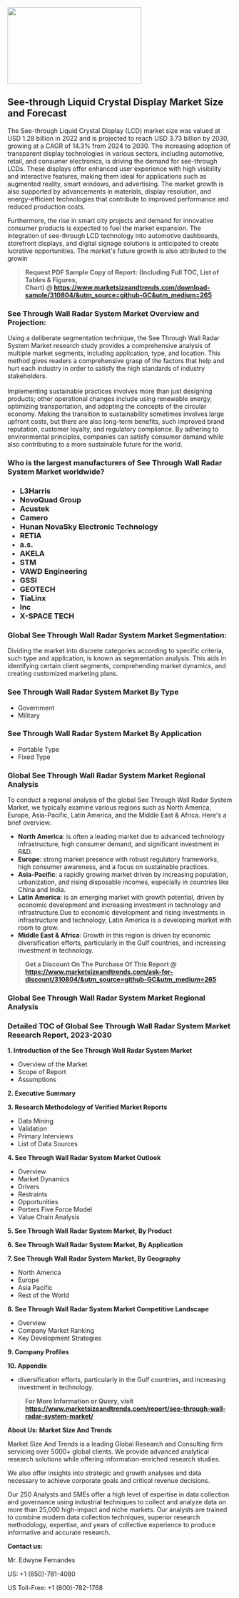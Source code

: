 <p><img class="alignnone size-medium wp-image-20088" src="https://ffe5etoiles.com/wp-content/uploads/2024/12/MST1-300x171.png" alt="" width="300" height="171" /></p><h2>See-through Liquid Crystal Display Market Size and Forecast</h2><p>The See-through Liquid Crystal Display (LCD) market size was valued at USD 1.28 billion in 2022 and is projected to reach USD 3.73 billion by 2030, growing at a CAGR of 14.3% from 2024 to 2030. The increasing adoption of transparent display technologies in various sectors, including automotive, retail, and consumer electronics, is driving the demand for see-through LCDs. These displays offer enhanced user experience with high visibility and interactive features, making them ideal for applications such as augmented reality, smart windows, and advertising. The market growth is also supported by advancements in materials, display resolution, and energy-efficient technologies that contribute to improved performance and reduced production costs.</p><p>Furthermore, the rise in smart city projects and demand for innovative consumer products is expected to fuel the market expansion. The integration of see-through LCD technology into automotive dashboards, storefront displays, and digital signage solutions is anticipated to create lucrative opportunities. The market's future growth is also attributed to the growin</p><blockquote id="" class=""><strong>Request PDF Sample Copy of Report: (Including Full TOC, List of Tables &amp; Figures, Chart)&nbsp;@&nbsp;<strong><a href="https://www.marketsizeandtrends.com/download-sample/310804/&utm_source=github-GC&utm_medium=265" target="_blank">https://www.marketsizeandtrends.com/download-sample/310804/&utm_source=github-GC&utm_medium=265</a></strong></strong></blockquote><h3 id="" class="">See Through Wall Radar System Market&nbsp;Overview and Projection:</h3><p id="" class="">Using a deliberate segmentation technique, the See Through Wall Radar System Market research study provides a comprehensive analysis of multiple market segments, including application, type, and location. This method gives readers a comprehensive grasp of the factors that help and hurt each industry in order to satisfy the high standards of industry stakeholders. <br /> <br />Implementing sustainable practices involves more than just designing products; other operational changes include using renewable energy, optimizing transportation, and adopting the concepts of the circular economy. Making the transition to sustainability sometimes involves large upfront costs, but there are also long-term benefits, such improved brand reputation, customer loyalty, and regulatory compliance. By adhering to environmental principles, companies can satisfy consumer demand while also contributing to a more sustainable future for the world.</p><h3 id="" class="">Who is the largest manufacturers of&nbsp;See Through Wall Radar System Market worldwide?</h3><h3 class=""><p><ul><li>L3Harris </li><li> NovoQuad Group </li><li> Acustek </li><li> Camero </li><li> Hunan NovaSky Electronic Technology </li><li> RETIA </li><li> a.s. </li><li> AKELA </li><li> STM </li><li> VAWD Engineering </li><li> GSSI </li><li> GEOTECH </li><li> TiaLinx </li><li> Inc </li><li> X-SPACE TECH</li></ul></p></h3><h3 id="" class="">Global&nbsp;See Through Wall Radar System Market Segmentation:</h3><p id="" class="">Dividing the market into discrete categories according to specific criteria, such type and application, is known as segmentation analysis. This aids in identifying certain client segments, comprehending market dynamics, and creating customized marketing plans.</p><h3 id="" class="">See Through Wall Radar System Market&nbsp;By Type</h3><p><p><ul><li>Government</li><li> Military</p></li></ul></p></p><h3 id="" class="">See Through Wall Radar System Market&nbsp;By Application</h3><p class=""><p><ul><li>Portable Type</li><li> Fixed Type</li></ul></p></p><h3 id="" class="">Global See Through Wall Radar System Market Regional Analysis</h3><p id="" class="">To conduct a regional analysis of the global See Through Wall Radar System Market, we typically examine various regions such as North America, Europe, Asia-Pacific, Latin America, and the Middle East &amp; Africa. Here's a brief overview:</p><ul><li><strong>North America</strong>: is often a leading market due to advanced technology infrastructure, high consumer demand, and significant investment in R&amp;D.</li><li><strong>Europe</strong>: strong market presence with robust regulatory frameworks, high consumer awareness, and a focus on sustainable practices.</li><li><strong>Asia-Pacific</strong>: a rapidly growing market driven by increasing population, urbanization, and rising disposable incomes, especially in countries like China and India.</li><li><strong>Latin America</strong>: is an emerging market with growth potential, driven by economic development and increasing investment in technology and infrastructure.Due to economic development and rising investments in infrastructure and technology, Latin America is a developing market with room to grow.</li><li><strong>Middle East &amp; Africa</strong>: Growth in this region is driven by economic diversification efforts, particularly in the Gulf countries, and increasing investment in technology.</li></ul><blockquote id="" class=""><strong>Get a Discount On The Purchase Of This Report @ <strong><a href="https://www.marketsizeandtrends.com/ask-for-discount/310804/&utm_source=github-GC&utm_medium=265" target="_blank">https://www.marketsizeandtrends.com/ask-for-discount/310804/&utm_source=github-GC&utm_medium=265</a></strong></strong></blockquote><h3 id="" class="">Global See Through Wall Radar System Market Regional Analysis</h3><h3 id="" class="">Detailed TOC of Global See Through Wall Radar System Market Research Report, 2023-2030</h3><p id="" class=""><strong>1. Introduction of the See Through Wall Radar System Market</strong></p><ul><li>Overview of the Market</li><li>Scope of Report</li><li>Assumptions</li></ul><p id="" class=""><strong>2. Executive Summary</strong></p><p id="" class=""><strong>3. Research Methodology of Verified Market Reports</strong></p><ul><li>Data Mining</li><li>Validation</li><li>Primary Interviews</li><li>List of Data Sources</li></ul><p id="" class=""><strong>4. See Through Wall Radar System Market Outlook</strong></p><ul><li>Overview</li><li>Market Dynamics</li><li>Drivers</li><li>Restraints</li><li>Opportunities</li><li>Porters Five Force Model</li><li>Value Chain Analysis</li></ul><p id="" class=""><strong>5. See Through Wall Radar System Market, By Product</strong></p><p id="" class=""><strong>6. See Through Wall Radar System Market, By Application</strong></p><p id="" class=""><strong>7. See Through Wall Radar System Market, By Geography</strong></p><ul><li>North America</li><li>Europe</li><li>Asia Pacific</li><li>Rest of the World</li></ul><p id="" class=""><strong>8. See Through Wall Radar System Market Competitive Landscape</strong></p><ul><li>Overview</li><li>Company Market Ranking</li><li>Key Development Strategies</li></ul><p id="" class=""><strong>9. Company Profiles</strong></p><p id="" class=""><strong>10. Appendix</strong></p><ul><li>diversification efforts, particularly in the Gulf countries, and increasing investment in technology.</li></ul><blockquote id="" class=""><strong>For More Information or Query, visit <strong><strong><a href="https://www.marketsizeandtrends.com/report/see-through-wall-radar-system-market/" target="_blank">https://www.marketsizeandtrends.com/report/see-through-wall-radar-system-market/</a></strong></strong></strong></blockquote><p id="" class=""><strong>About Us: Market Size And Trends</strong></p><p id="" class="">Market Size And Trends is a leading Global Research and Consulting firm servicing over 5000+ global clients. We provide advanced analytical research solutions while offering information-enriched research studies.</p><p id="" class="">We also offer insights into strategic and growth analyses and data necessary to achieve corporate goals and critical revenue decisions.</p><p id="" class="">Our 250 Analysts and SMEs offer a high level of expertise in data collection and governance using industrial techniques to collect and analyze data on more than 25,000 high-impact and niche markets. Our analysts are trained to combine modern data collection techniques, superior research methodology, expertise, and years of collective experience to produce informative and accurate research.</p><p id="" class=""><strong>Contact us:</strong></p><p id="" class="">Mr. Edwyne Fernandes</p><p id="" class="">US: +1 (650)-781-4080</p><p id="" class="">US Toll-Free: +1 (800)-782-1768</p>
